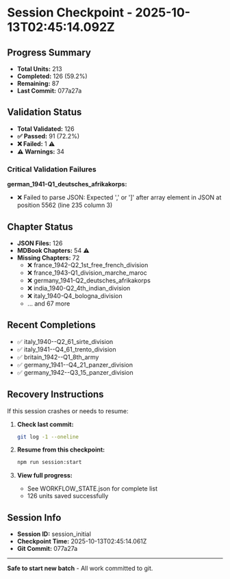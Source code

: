 # Session Checkpoint - 2025-10-13T02:45:14.092Z

## Progress Summary

- **Total Units:** 213
- **Completed:** 126 (59.2%)
- **Remaining:** 87
- **Last Commit:** 077a27a

## Validation Status

- **Total Validated:** 126
- **✅ Passed:** 91 (72.2%)
- **❌ Failed:** 1 ⚠️
- **⚠️ Warnings:** 34

### Critical Validation Failures

**german_1941-Q1_deutsches_afrikakorps:**
  - ❌ Failed to parse JSON: Expected ',' or ']' after array element in JSON at position 5562 (line 235 column 3)

## Chapter Status

- **JSON Files:** 126
- **MDBook Chapters:** 54 ⚠️
- **Missing Chapters:** 72
  - ❌ france_1942-Q2_1st_free_french_division
  - ❌ france_1943-Q1_division_marche_maroc
  - ❌ germany_1941-Q2_deutsches_afrikakorps
  - ❌ india_1940-Q2_4th_indian_division
  - ❌ italy_1940-Q4_bologna_division
  - ... and 67 more

## Recent Completions

- ✅ italy_1940--Q2_61_sirte_division
- ✅ italy_1941--Q4_61_trento_division
- ✅ britain_1942--Q1_8th_army
- ✅ germany_1941--Q4_21_panzer_division
- ✅ germany_1942--Q3_15_panzer_division

## Recovery Instructions

If this session crashes or needs to resume:

1. **Check last commit:**
   ```bash
   git log -1 --oneline
   ```

2. **Resume from this checkpoint:**
   ```bash
   npm run session:start
   ```

3. **View full progress:**
   - See WORKFLOW_STATE.json for complete list
   - 126 units saved successfully

## Session Info

- **Session ID:** session_initial
- **Checkpoint Time:** 2025-10-13T02:45:14.061Z
- **Git Commit:** 077a27a

---

**Safe to start new batch** - All work committed to git.

